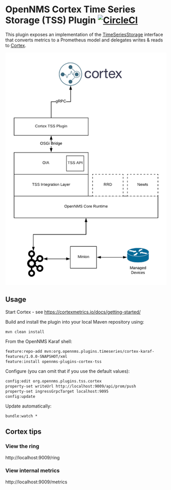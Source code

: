 # OpenNMS Cortex Time Series Storage (TSS) Plugin [![CircleCI](https://circleci.com/gh/OpenNMS/opennms-cortex-tss-plugin.svg?style=svg)](https://circleci.com/gh/OpenNMS/opennms-cortex-tss-plugin)

This plugin exposes an implementation of the [TimeSeriesStorage](https://github.com/OpenNMS/opennms-integration-api/blob/v0.4.1/api/src/main/java/org/opennms/integration/api/v1/timeseries/TimeSeriesStorage.java#L40) interface that converts metrics to a Prometheus model and delegates writes & reads to [Cortex](https://cortexmetrics.io/).

![arch](assets/cortex-plugin-arch.png "Cortex Plugin Architecture")

## Usage

Start Cortex - see https://cortexmetrics.io/docs/getting-started/

Build and install the plugin into your local Maven repository using:
```
mvn clean install
```

From the OpenNMS Karaf shell:
```
feature:repo-add mvn:org.opennms.plugins.timeseries/cortex-karaf-features/1.0.0-SNAPSHOT/xml
feature:install opennms-plugins-cortex-tss
```

Configure (you can omit that if you use the default values):
```
config:edit org.opennms.plugins.tss.cortex
property-set writeUrl http://localhost:9009/api/prom/push
property-set ingressGrpcTarget localhost:9095
config:update
```

Update automatically:
```
bundle:watch *
```

## Cortex tips

### View the ring

http://localhost:9009/ring

### View internal metrics

http://localhost:9009/metrics
